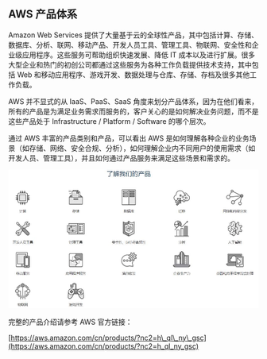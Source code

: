 ## AWS 产品体系

Amazon Web Services 提供了大量基于云的全球性产品，其中包括计算、存储、数据库、分析、联网、移动产品、开发人员工具、管理工具、物联网、安全性和企业级应用程序。这些服务可帮助组织快速发展、降低 IT 成本以及进行扩展。很多大型企业和热门的初创公司都通过这些服务为各种工作负载提供技术支持，其中包括 Web 和移动应用程序、游戏开发、数据处理与仓库、存储、存档及很多其他工作负载。

AWS 并不显式的从 IaaS、PaaS、SaaS 角度来划分产品体系，因为在他们看来，所有的产品是为满足业务需求而服务的，客户关心的是如何解决业务问题，而不是这些产品处于 Infrastructure / Platform / Software 的哪个层次。

通过 AWS 丰富的产品类别和产品，可以看出 AWS 是如何理解各种企业的业务场景（如存储、网络、安全合规、分析），如何理解企业内不同用户的使用需求（如开发人员、管理工具），并且如何通过产品服务来满足这些场景和需求的。

![](/assets/产品体系.JPG)

完整的产品介绍请参考 AWS 官方链接：

[https://aws.amazon.com/cn/products/?nc2=h\_ql\_ny\_gsc](https://aws.amazon.com/cn/products/?nc2=h_ql_ny_gsc)
